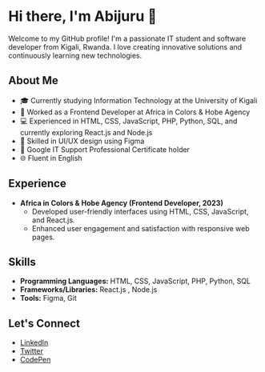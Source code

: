 # Hi there, I'm Abijuru 👋

Welcome to my GitHub profile! I'm a passionate IT student and software developer from Kigali, Rwanda. I love creating innovative solutions and continuously learning new technologies.

## About Me

- 🎓 Currently studying Information Technology at the University of Kigali
- 💼 Worked as a Frontend Developer at Africa in Colors & Hobe Agency
- 💻 Experienced in HTML, CSS, JavaScript, PHP, Python, SQL, and currently exploring React.js and Node.js
- 🎨 Skilled in UI/UX design using Figma
- 🏅 Google IT Support Professional Certificate holder
- 🌐 Fluent in English


## Experience

- **Africa in Colors & Hobe Agency (Frontend Developer, 2023)**
  - Developed user-friendly interfaces using HTML, CSS, JavaScript, and React.js.
  - Enhanced user engagement and satisfaction with responsive web pages.

## Skills

- **Programming Languages:** HTML, CSS, JavaScript, PHP, Python, SQL
- **Frameworks/Libraries:** React.js , Node.js
- **Tools:** Figma, Git

## Let's Connect

- [LinkedIn](https://linkedin.com/in/abijuru)
- [Twitter](https://twitter.com/abiijuru)
- [CodePen](https://codepen.io/abijurut)